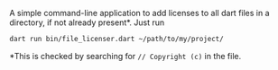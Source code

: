 A simple command-line application to add licenses to all dart files in a directory, if not already present*. Just run

```bash
dart run bin/file_licenser.dart ~/path/to/my/project/
```


*This is checked by searching for `// Copyright (c)` in the file.
